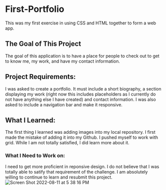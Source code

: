 # First-Portfolio
This was my first exercise in using CSS and HTML together to form a web app.

## The Goal of This Project
The goal of this application is to have a place for people to check out to get to know me, my work, and have my contact information. 

## Project Requirements:
I was asked to create a portfolio. It must include a short biography, a section displaying my work (right now this includes placeholders as I currently do not have anything else I have created) and contact information. I was also asked to include a navigation bar and make it responsive. 

## What I Learned:
The first thing I learned was adding images into my local repository. I first made the mistake of adding it into my Github. 
I pushed myself to work with grid. While I am not totally satisfied, I did learn more about it. 

### What I Need to Work on:
I need to get more proficient in reponsive design. I do not believe that I was totally able to satify that requirement of the challenge. I am absolutely willing to continue to learn and resubmit this project. 
![Screen Shot 2022-08-11 at 5 38 16 PM](https://user-images.githubusercontent.com/109236891/184254304-f79bb74f-4e51-4e1e-b7e3-487125189882.png)
